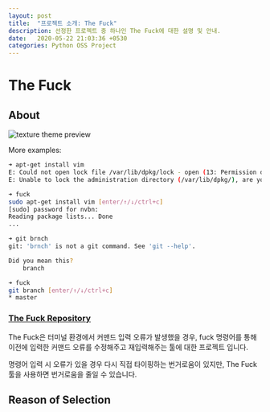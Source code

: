 ```yaml
---
layout: post
title:  "프로젝트 소개: The Fuck"
description: 선정한 프로젝트 중 하나인 The Fuck에 대한 설명 및 안내.
date:   2020-05-22 21:03:36 +0530
categories: Python OSS Project
---
```



# The Fuck

## About

![texture theme preview](https://raw.githubusercontent.com/nvbn/thefuck/master/example.gif)

More examples:

```bash
➜ apt-get install vim
E: Could not open lock file /var/lib/dpkg/lock - open (13: Permission denied)
E: Unable to lock the administration directory (/var/lib/dpkg/), are you root?

➜ fuck
sudo apt-get install vim [enter/↑/↓/ctrl+c]
[sudo] password for nvbn:
Reading package lists... Done
...
```

```bash
➜ git brnch
git: 'brnch' is not a git command. See 'git --help'.

Did you mean this?
    branch

➜ fuck
git branch [enter/↑/↓/ctrl+c]
* master
```
### [The Fuck Repository](https://github.com/nvbn/thefuck)

The Fuck은 터미널 환경에서 커맨드 입력 오류가 발생했을 경우, fuck 명령어를 통해 이전에 입력한 커맨드 오류를 수정해주고 재입력해주는 툴에 대한 프로젝트 입니다.

명령어 입력 시 오류가 있을 경우 다시 직접 타이핑하는 번거로움이 있지만, The Fuck 툴을 사용하면 번거로움을 줄일 수 있습니다. 



## Reason of Selection
